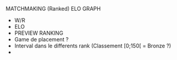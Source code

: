 MATCHMAKING (Ranked)
ELO
GRAPH
- W/R
- ELO
- PREVIEW
RANKING
- Game de placement ?
- Interval dans le differents rank (Classement [0;150[ = Bronze ?)
- 
